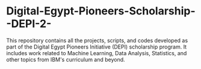 # Digital-Egypt-Pioneers-Scholarship--DEPI-2-
 This repository contains all the projects, scripts, and codes developed as part of the Digital Egypt Pioneers Initiative (DEPI) scholarship program. It includes work related to Machine Learning, Data Analysis, Statistics, and other topics from IBM's curriculum and beyond.
